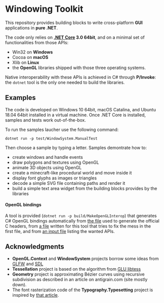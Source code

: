 # Windowing Toolkit

This repository provides building blocks to write cross-platform __GUI__ applications in __pure .NET__.

The code only relies on __[.NET Core](https://dotnet.microsoft.com/download) 3.0 64bit__, and on a minimal set of functionalities from those APIs:
* Win32 on __Windows__
* Cocoa on __macOS__
* Xlib on __Linux__
* the __OpenGL__ libraries shipped with those three operating systems.

Native interoperability with these APIs is achieved in C# through __P/Invoke__: the `dotnet` tool is the only one needed to build the libraries.

## Examples

The code is developed on Windows 10 64bit, macOS Catalina, and Ubuntu 18.04 64bit installed in a virtual machine.
Once .NET Core is installed, samples and tests work out-of-the-box.

To run the samples laucher use the following command:
```
dotnet run -p test/WindowSystem.ManualTest
```
Then choose a sample by typing a letter. Samples demontrate how to:
* create windows and handle events
* draw polygons and textures using OpenGL
* animate 3D objects using OpenGL
* create a minecraft-like procedural world and move inside it
* display font glyphs as images or triangles
* decode a simple SVG file containing paths and render it
* build a simple text area widget from the building blocks provides by the libraries

#### OpenGL bindings

A tool is provided (`dotnet run -p build/MakeOpenGLInterop`) that generates C# OpenGL bindings automatically from
[the file](build/MakeOpenGLInterop/gl.xml) used to generate the official C headers, from
[a file](build/MakeOpenGLInterop/gl_override.xml) written for this tool that tries to fix the mess in the first file,
and from [an input file](test/WindowSystem.ManualTest/glinterop.xml) listing the wanted APIs.

## Acknowledgments

* **OpenGL.Context** and **WindowSystem** projects borrow some ideas from [GLFW](https://github.com/glfw/glfw) and [SDL](https://www.libsdl.org/)
* **Tessellation** project is based on the algorithm from [GLU libtess](https://gitlab.freedesktop.org/mesa/glu/tree/master/src/libtess)
* **Geometry** project is approximating Bézier curves using recursive subdivision as described in an article on
antigrain.com (site mostly down).
* The font rasterization code of the **Typography.Typesetting** project is inspired by [that article](http://nothings.org/gamedev/rasterize/).
